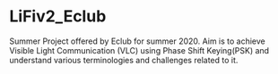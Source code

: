 # LiFiv2_Eclub
Summer Project offered by Eclub for summer 2020. Aim is to achieve Visible Light Communication (VLC) using Phase Shift Keying(PSK) and understand various terminologies and challenges related to it.
